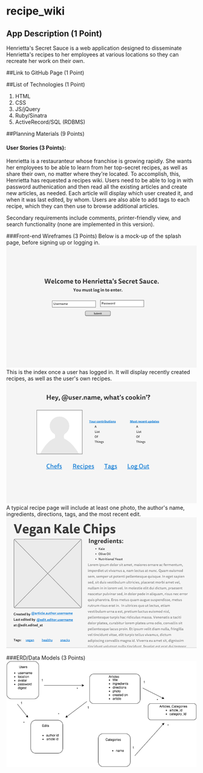# recipe_wiki

## App Description (1 Point)
Henrietta's Secret Sauce is a web application designed to disseminate Henrietta's recipes to her employees at various locations so they can recreate her work on their own.

##Link to GitHub Page (1 Point)

##List of Technologies (1 Point)
1. HTML<br>
1. CSS<br>
1. JS/jQuery<br>
1. Ruby/Sinatra<br>
1. ActiveRecord/SQL (RDBMS)<br>

##Planning Materials (9 Points)

#### User Stories (3 Points):
Henrietta is a restauranteur whose franchise is growing rapidly. She wants her employees to be able to learn from her top-secret recipes, as well as share their own, no matter where they're located. To accomplish, this, Henrietta has requested a recipes wiki. Users need to be able to log in with password authenication and then read all the existing articles and create new articles, as needed. Each article will display which user created it, and when it was last edited, by whom. Users are also able to add tags to each recipe, which they can then use to browse additional articles.

Secondary requirements include comments, printer-friendly view, and search functionality (none are implemented in this version).

###Front-end Wireframes (3 Points)
Below is a mock-up of the splash page, before signing up or logging in. 
![alt text](https://github.com/francesharlow/recipe_wiki/blob/master/img/splash.png "splash")
This is the index once a user has logged in. It will display recently created recipes, as well as the user's own recipes.
![alt text](https://github.com/francesharlow/recipe_wiki/blob/master/img/home.png "home")
A typical recipe page will include at least one photo, the author's name, ingredients, directions, tags, and the most recent edit.
![alt text](https://github.com/francesharlow/recipe_wiki/blob/master/img/article.png "article")

###ERD/Data Models (3 Points)
![alt text](https://github.com/francesharlow/recipe_wiki/blob/master/img/erd.png "erd")





